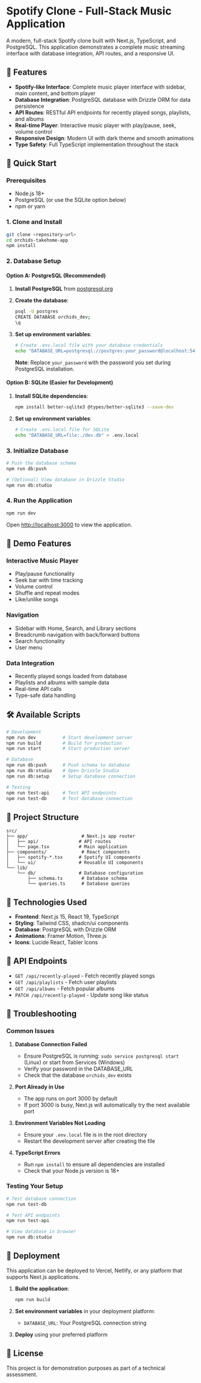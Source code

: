 # Spotify Clone - Full-Stack Music Application

A modern, full-stack Spotify clone built with Next.js, TypeScript, and PostgreSQL. This application demonstrates a complete music streaming interface with database integration, API routes, and a responsive UI.

## 🎵 Features

- **Spotify-like Interface**: Complete music player interface with sidebar, main content, and bottom player
- **Database Integration**: PostgreSQL database with Drizzle ORM for data persistence
- **API Routes**: RESTful API endpoints for recently played songs, playlists, and albums
- **Real-time Player**: Interactive music player with play/pause, seek, volume control
- **Responsive Design**: Modern UI with dark theme and smooth animations
- **Type Safety**: Full TypeScript implementation throughout the stack

## 🚀 Quick Start

### Prerequisites

- Node.js 18+ 
- PostgreSQL (or use the SQLite option below)
- npm or yarn

### 1. Clone and Install

```bash
git clone <repository-url>
cd orchids-takehome-app
npm install
```

### 2. Database Setup

#### Option A: PostgreSQL (Recommended)

1. **Install PostgreSQL** from [postgresql.org](https://www.postgresql.org/download/)

2. **Create the database**:
   ```bash
   psql -U postgres
   CREATE DATABASE orchids_dev;
   \q
   ```

3. **Set up environment variables**:
   ```bash
   # Create .env.local file with your database credentials
   echo "DATABASE_URL=postgresql://postgres:your_password@localhost:5432/orchids_dev" > .env.local
   ```
   
   **Note**: Replace `your_password` with the password you set during PostgreSQL installation.

#### Option B: SQLite (Easier for Development)

1. **Install SQLite dependencies**:
   ```bash
   npm install better-sqlite3 @types/better-sqlite3 --save-dev
   ```

2. **Set up environment variables**:
   ```bash
   # Create .env.local file for SQLite
   echo "DATABASE_URL=file:./dev.db" > .env.local
   ```

### 3. Initialize Database

```bash
# Push the database schema
npm run db:push

# (Optional) View database in Drizzle Studio
npm run db:studio
```

### 4. Run the Application

```bash
npm run dev
```

Open [http://localhost:3000](http://localhost:3000) to view the application.

## 🎯 Demo Features

### Interactive Music Player
- Play/pause functionality
- Seek bar with time tracking
- Volume control
- Shuffle and repeat modes
- Like/unlike songs

### Navigation
- Sidebar with Home, Search, and Library sections
- Breadcrumb navigation with back/forward buttons
- Search functionality
- User menu

### Data Integration
- Recently played songs loaded from database
- Playlists and albums with sample data
- Real-time API calls
- Type-safe data handling

## 🛠️ Available Scripts

```bash
# Development
npm run dev          # Start development server
npm run build        # Build for production
npm run start        # Start production server

# Database
npm run db:push      # Push schema to database
npm run db:studio    # Open Drizzle Studio
npm run db:setup     # Setup database connection

# Testing
npm run test-api     # Test API endpoints
npm run test-db      # Test database connection
```

## 📁 Project Structure

```
src/
├── app/                    # Next.js app router
│   ├── api/               # API routes
│   └── page.tsx           # Main application
├── components/             # React components
│   ├── spotify-*.tsx      # Spotify UI components
│   └── ui/                # Reusable UI components
└── lib/
    └── db/                # Database configuration
        ├── schema.ts       # Database schema
        └── queries.ts      # Database queries
```

## 🎨 Technologies Used

- **Frontend**: Next.js 15, React 19, TypeScript
- **Styling**: Tailwind CSS, shadcn/ui components
- **Database**: PostgreSQL with Drizzle ORM
- **Animations**: Framer Motion, Three.js
- **Icons**: Lucide React, Tabler Icons

## 🔧 API Endpoints

- `GET /api/recently-played` - Fetch recently played songs
- `GET /api/playlists` - Fetch user playlists
- `GET /api/albums` - Fetch popular albums
- `PATCH /api/recently-played` - Update song like status

## 🔧 Troubleshooting

### Common Issues

1. **Database Connection Failed**
   - Ensure PostgreSQL is running: `sudo service postgresql start` (Linux) or start from Services (Windows)
   - Verify your password in the DATABASE_URL
   - Check that the database `orchids_dev` exists

2. **Port Already in Use**
   - The app runs on port 3000 by default
   - If port 3000 is busy, Next.js will automatically try the next available port

3. **Environment Variables Not Loading**
   - Ensure your `.env.local` file is in the root directory
   - Restart the development server after creating the file

4. **TypeScript Errors**
   - Run `npm install` to ensure all dependencies are installed
   - Check that your Node.js version is 18+

### Testing Your Setup

```bash
# Test database connection
npm run test-db

# Test API endpoints
npm run test-api

# View database in browser
npm run db:studio
```

## 🚀 Deployment

This application can be deployed to Vercel, Netlify, or any platform that supports Next.js applications.

1. **Build the application**:
   ```bash
   npm run build
   ```

2. **Set environment variables** in your deployment platform:
   - `DATABASE_URL`: Your PostgreSQL connection string

3. **Deploy** using your preferred platform

## 📝 License

This project is for demonstration purposes as part of a technical assessment.
